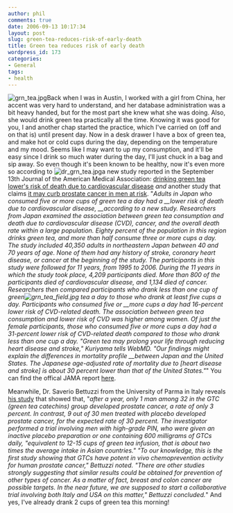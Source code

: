 ```yaml
---
author: phil
comments: true
date: 2006-09-13 10:17:34
layout: post
slug: green-tea-reduces-risk-of-early-death
title: Green tea reduces risk of early death
wordpress_id: 173
categories:
- General
tags:
- health
---
```


![grn_tea.jpg](http://fak3r.com/wp-content/uploads/2006/09/grn_tea.jpg)Back when I was in Austin, I worked with a girl from China, her accent was very hard to understand, and her database administration was a bit heavy handed, but for the most part she knew what she was doing.  Also, she would drink green tea practically all the time.  Knowing it was good for you, I and another chap started the practice, which I've carried on (off and on that is) until present day.  Now in a desk drawer I have a box of green tea, and make hot or cold cups during the day, depending on the temperature and my mood.  Seems like I may want to up my consumption, and it'll be easy since I drink so much water during the day, I'll just chuck in a bag and sip away.  So even though it's been known to be healthy, now it's even more so according to ![dr_grn_tea.jpg](http://fak3r.com/wp-content/uploads/2006/09/dr_grn_tea.jpg)a new study reported in the September 13th Journal of the American Medical Association: [drinking green tea lower's risk of death due to cardiovascular disease](http://www.ivanhoe.com/channels/p_channelstory.cfm?storyid=14488) *and* another study that claims [it may curb prostate cancer in men at risk](http://paktribune.com/news/index.shtml?153783). "_Adults in Japan who consumed five or more cups of green tea a day had a __lower risk of death due to cardiovascular disease, __according to a new study. Researchers from Japan examined the association between green tea consumption and death due to cardiovascular disease (CVD), cancer, and the overall death rate within a large population. Eighty percent of the population in this region drinks green tea, and more than half consume three or more cups a day. The study included 40,350 adults in northeastern Japan between 40 and 70 years of age. None of them had any history of __stroke, coronary heart disease, or cancer at the beginning of the study. The participants in this study were followed for 11 years, from 1995 to 2006. During the 11 years in which the study took place, 4,209 participants died. More than 800 of the participants died of cardiovascular disease, and 1,134 died of cancer. Researchers then compared participants who drank less than one cup of green_![grn_tea_field.jpg](http://fak3r.com/wp-content/uploads/2006/09/grn_tea_field.jpg)_ tea a day to those who drank at least five cups a day. Participants who consumed five or __more cups a day had 16-percent lower risk of CVD-related death. The association between green tea consumption and lower risk of CVD was higher among women. Of just the female participants, those who consumed five or more cups a day had a 31-percent lower risk of CVD-related death compared to those who drank less than one cup a day.  "Green tea may prolong your life through reducing heart disease and stroke," Kuriyama tells WebMD. "Our findings might explain the differences in mortality profile __between Japan and the United States. The Japanese age-adjusted rate of mortality due to [heart disease and stroke] is about 30 percent lower than that of the United States."_"  You can find the offical JAMA report [here](http://jama.ama-assn.org/cgi/content/abstract/296/10/1255?lookupType=volpage&vol=296&fp=1255&view=short).

Meanwhile, Dr. Saverio Bettuzzi from the University of Parma in Italy reveals [his study](http://paktribune.com/news/index.shtml?153783) that showed that, "_after a year, only 1 man among 32 in the GTC (green tea catechins) group developed prostate cancer, a rate of only 3 percent. In contrast, 9 out of 30 men treated with placebo developed prostate cancer, for the expected rate of 30 percent. The investigator performed a trial involving men with high-grade PIN, who were given an inactive placebo preparation or one containing 600 milligrams of GTCs daily, "equivalent to 12-15 cups of green tea infusion, that is about two times the average intake in Asian countries." "To our knowledge, this is the first study showing that GTCs have potent in vivo chemoprevention activity for human prostate cancer," Bettuzzi noted. "There are other studies strongly suggesting that similar results could be obtained for prevention of other types of cancer. As a matter of fact, breast and colon cancer are possible targets. In the near future, we are supposed to start a collaborative trial involving both Italy and USA on this matter," Bettuzzi concluded._"  And yes, I've already drank 2 cups of green tea this morning!
